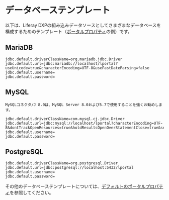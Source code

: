 # データベーステンプレート

以下は、Liferay DXPの組み込みデータソースとしてさまざまなデータベースを構成するためのテンプレート（[ポータルプロパティ](./portal-properties.md)の例）です。

## MariaDB

``` properties
jdbc.default.driverClassName=org.mariadb.jdbc.Driver
jdbc.default.url=jdbc:mariadb://localhost/lportal?useUnicode=true&characterEncoding=UTF-8&useFastDateParsing=false
jdbc.default.username=
jdbc.default.password=
```

## MySQL

```{important}
MySQLコネクタ/J 8.0は、MySQL Server 8.0および5.7で使用することを強くお勧めします。
```

``` properties
jdbc.default.driverClassName=com.mysql.cj.jdbc.Driver
jdbc.default.url=jdbc:mysql://localhost/lportal?characterEncoding=UTF-8&dontTrackOpenResources=true&holdResultsOpenOverStatementClose=true&serverTimezone=GMT&useFastDateParsing=false&useUnicode=true
jdbc.default.username=
jdbc.default.password=
```

## PostgreSQL

``` properties
jdbc.default.driverClassName=org.postgresql.Driver
jdbc.default.url=jdbc:postgresql://localhost:5432/lportal
jdbc.default.username=
jdbc.default.password=
```

その他のデータベーステンプレートについては、[デフォルトのポータルプロパティ](https://docs.liferay.com/dxp/portal/7.2-latest/propertiesdoc/portal.properties.html#JDBC)を参照してください。